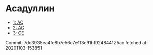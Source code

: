 # Асадуллин
- [1: AC](1.md)
- [2: AC](2.md)
- [3: CE](3.md)

Commit: 7dc3935ea4fe8b7e56c7e113e91bf924844125ac
 fetched at: 20201103-153851
